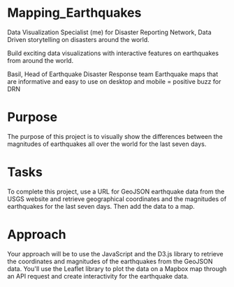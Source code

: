 # Mapping_Earthquakes

Data Visualization Specialist (me) for Disaster Reporting Network, Data Driven storytelling on disasters around the world. 

Build exciting data visualizations with interactive features on earthquakes from around the world. 

Basil, Head of Earthquake Disaster Response team 
Earthquake maps that are informative and easy to use on desktop and mobile = positive buzz  for DRN

# Purpose
The purpose of this project is to visually show the differences between the magnitudes of earthquakes all over the world for the last seven days.

# Tasks
To complete this project, use a URL for GeoJSON earthquake data from the USGS website and retrieve geographical coordinates and the magnitudes of earthquakes for the last seven days. Then add the data to a map.

# Approach
Your approach will be to use the JavaScript and the D3.js library to retrieve the coordinates and magnitudes of the earthquakes from the GeoJSON data. You'll use the Leaflet library to plot the data on a Mapbox map through an API request and create interactivity for the earthquake data.

